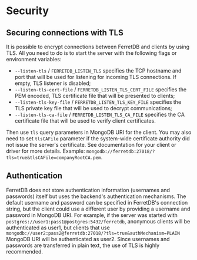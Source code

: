 ---
---

# Security

## Securing connections with TLS

It is possible to encrypt connections between FerretDB and clients by using TLS.
All you need to do is to start the server with the following flags or environment variables:

* `--listen-tls` / `FERRETDB_LISTEN_TLS` specifies the TCP hostname and port
  that will be used for listening for incoming TLS connections.
  If empty, TLS listener is disabled;
* `--listen-tls-cert-file` / `FERRETDB_LISTEN_TLS_CERT_FILE` specifies the PEM encoded, TLS certificate file
  that will be presented to clients;
* `--listen-tls-key-file` / `FERRETDB_LISTEN_TLS_KEY_FILE` specifies the TLS private key file
  that will be used to decrypt communications;
* `--listen-tls-ca-file` / `FERRETDB_LISTEN_TLS_CA_FILE` specifies the CA certificate file
  that will be used to verify client certificates.

Then use `tls` query parameters in MongoDB URI for the client.
You may also need to set `tlsCAFile` parameter if the system-wide certificate authority did not issue the server's certificate.
See documentation for your client or driver for more details.
Example: `mongodb://ferretdb:27018/?tls=true&tlsCAFile=companyRootCA.pem`.

## Authentication

FerretDB does not store authentication information (usernames and passwords) itself but uses the backend's authentication mechanisms.
The default username and password can be specified in FerretDB's connection string,
but the client could use a different user by providing a username and password in MongoDB URI.
For example, if the server was started with `postgres://user1:pass1@postgres:5432/ferretdb`,
anonymous clients will be authenticated as user1,
but clients that use `mongodb://user2:pass2@ferretdb:27018/?tls=true&authMechanism=PLAIN` MongoDB URI will be authenticated as user2.
Since usernames and passwords are transferred in plain text,
the use of TLS is highly recommended.

